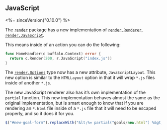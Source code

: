 ## JavaScript
<%= sinceVersion("0.10.0") %>

The [`render`](https://godoc.org/github.com/gobuffalo/buffalo/render) package has a new implementation of [`render.Renderer`](https://godoc.org/github.com/gobuffalo/buffalo/render#Renderer), [`render.JavaScript`](https://godoc.org/github.com/gobuffalo/buffalo/render#JavaScript).

This means inside of an action you can do the following:

```go
func HomeHandler(c buffalo.Context) error {
  return c.Render(200, r.JavaScript("index.js"))
}
```

The [`render.Options`](https://godoc.org/github.com/gobuffalo/buffalo/render#Options) type now has a new attribute, `JavaScriptLayout`. This new option is similar to the `HTMLLayout` option in that it will wrap `*.js` files inside of another `*.js`.

The new JavaScript renderer also has it’s own implementation of the `partial` function. This new implementation behaves almost the same as the original implementation, but is smart enough to know that if you are rendering an `*.html` file inside of a `*.js` file that it will need to be escaped properly, and so it does it for you.

```javascript
$("#new-goal-form").replaceWith("&lt;%= partial("goals/new.html") %&gt;");
```

